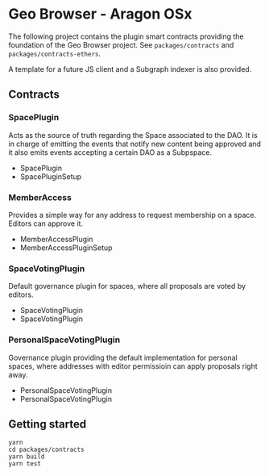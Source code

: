 # Geo Browser - Aragon OSx

The following project contains the plugin smart contracts providing the foundation of the Geo Browser project. See `packages/contracts` and `packages/contracts-ethers`.

A template for a future JS client and a Subgraph indexer is also provided.

## Contracts

### SpacePlugin

Acts as the source of truth regarding the Space associated to the DAO. It is in charge of emitting the events that notify new content being approved and it also emits events accepting a certain DAO as a Subpspace.

- SpacePlugin
- SpacePluginSetup

### MemberAccess

Provides a simple way for any address to request membership on a space. Editors can approve it.

- MemberAccessPlugin
- MemberAccessPluginSetup

### SpaceVotingPlugin

Default governance plugin for spaces, where all proposals are voted by editors.

- SpaceVotingPlugin
- SpaceVotingPlugin

### PersonalSpaceVotingPlugin

Governance plugin providing the default implementation for personal spaces, where addresses with editor permissioin can apply proposals right away.

- PersonalSpaceVotingPlugin
- PersonalSpaceVotingPlugin

## Getting started

```
yarn
cd packages/contracts
yarn build
yarn test
```
